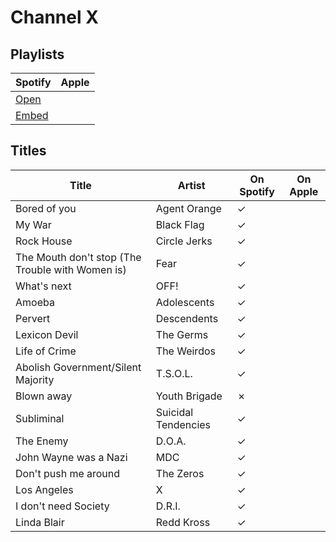 # Channel X

## Playlists

| Spotify                                                                                                     | Apple |
| ----------------------------------------------------------------------------------------------------------- | ----- |
| [Open](https://open.spotify.com/user/marauderxtreme/playlist/6G27UIfTZjfN9sNpln03op)                        |       |
| [Embed](https://embed.spotify.com/?uri=spotify%3Auser%3Amarauderxtreme%3Aplaylist%3A6G27UIfTZjfN9sNpln03op) |       |

## Titles


| Title                                            | Artist              | On Spotify | On Apple |
| ------------------------------------------------ | ------------------- | ---------- | -------- |
| Bored of you                                     | Agent Orange        | ✓          |          |
| My War                                           | Black Flag          | ✓          |          |
| Rock House                                       | Circle Jerks        | ✓          |          |
| The Mouth don't stop (The Trouble with Women is) | Fear                | ✓          |          |
| What's next                                      | OFF!                | ✓          |          |
| Amoeba                                           | Adolescents         | ✓          |          |
| Pervert                                          | Descendents         | ✓          |          |
| Lexicon Devil                                    | The Germs           | ✓          |          |
| Life of Crime                                    | The Weirdos         | ✓          |          |
| Abolish Government/Silent Majority               | T.S.O.L.            | ✓          |          |
| Blown away                                       | Youth Brigade       | ✗          |          |
| Subliminal                                       | Suicidal Tendencies | ✓          |          |
| The Enemy                                        | D.O.A.              | ✓          |          |
| John Wayne was a Nazi                            | MDC                 | ✓          |          |
| Don't push me around                             | The Zeros           | ✓          |          |
| Los Angeles                                      | X                   | ✓          |          |
| I don't need Society                             | D.R.I.              | ✓          |          |
| Linda Blair                                      | Redd Kross          | ✓          |          |
